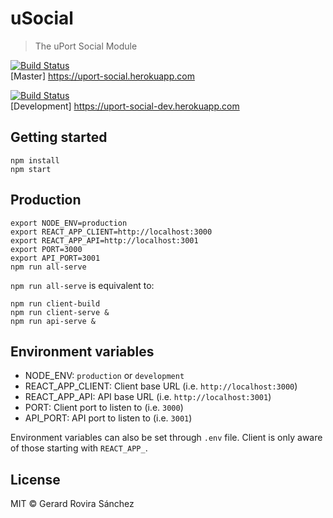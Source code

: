 # uSocial

> The uPort Social Module

[![Build Status](https://travis-ci.org/zurfyx/usocial.svg?branch=master)](https://travis-ci.org/zurfyx/usocial)<br/>
[Master] https://uport-social.herokuapp.com

[![Build Status](https://travis-ci.org/zurfyx/usocial.svg?branch=development)](https://travis-ci.org/zurfyx/usocial)<br/>
[Development] https://uport-social-dev.herokuapp.com

## Getting started

```
npm install
npm start
```

## Production

```
export NODE_ENV=production
export REACT_APP_CLIENT=http://localhost:3000
export REACT_APP_API=http://localhost:3001
export PORT=3000
export API_PORT=3001
npm run all-serve
```

`npm run all-serve` is equivalent to:

```
npm run client-build
npm run client-serve &
npm run api-serve &
```

## Environment variables

- NODE_ENV: `production` or `development`
- REACT_APP_CLIENT: Client base URL (i.e. `http://localhost:3000`)
- REACT_APP_API: API base URL (i.e. `http://localhost:3001`)
- PORT: Client port to listen to (i.e. `3000`)
- API_PORT: API port to listen to (i.e. `3001`)

Environment variables can also be set through `.env` file. Client is only aware of those starting
with `REACT_APP_`.

## License

MIT © Gerard Rovira Sánchez
